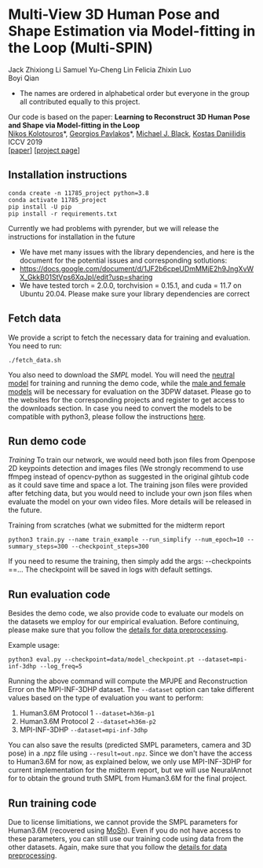 # Multi-View 3D Human Pose and Shape Estimation via Model-fitting in the Loop (Multi-SPIN)
Jack Zhixiong Li
Samuel Yu-Cheng Lin
Felicia Zhixin Luo		          
Boyi Qian
* The names are ordered in alphabetical order but everyone in the group all contributed equally to this project. 

Our code is based on the paper: 
**Learning to Reconstruct 3D Human Pose and Shape via Model-fitting in the Loop**  
[Nikos Kolotouros](https://www.seas.upenn.edu/~nkolot/)\*, [Georgios Pavlakos](https://www.seas.upenn.edu/~pavlakos/)\*, [Michael J. Black](https://ps.is.mpg.de/~black), [Kostas Daniilidis](http://www.cis.upenn.edu/~kostas/)  
ICCV 2019  
[[paper](https://arxiv.org/pdf/1909.12828.pdf)] [[project page](https://www.seas.upenn.edu/~nkolot/projects/spin/)]

## Installation instructions
```
conda create -n 11785_project python=3.8
conda activate 11785_project
pip install -U pip
pip install -r requirements.txt
```
Currently we had problems with pyrender, but we will release the instructions for installation in the future
* We have met many issues with the library dependencies, and here is the document for the potential issues and corresponding sotlutions: 
* https://docs.google.com/document/d/1JF2b6cpeUDmMMjE2h9JngXvWX_GkkB01StVps6XqJpI/edit?usp=sharing
* We have tested torch = 2.0.0, torchvision = 0.15.1, and cuda = 11.7 on Ubuntu 20.04. Please make sure your library dependencies are correct


## Fetch data
We provide a script to fetch the necessary data for training and evaluation. You need to run:
```
./fetch_data.sh
```
You also need to download the *SMPL* model. You will need the [neutral model](http://smplify.is.tue.mpg.de) for training and running the demo code, while the [male and female models](http://smpl.is.tue.mpg.de) will be necessary for evaluation on the 3DPW dataset. Please go to the websites for the corresponding projects and register to get access to the downloads section. In case you need to convert the models to be compatible with python3, please follow the instructions [here](https://github.com/vchoutas/smplx/tree/master/tools).

## Run demo code
*Training* To train our network, we would need both json files from Openpose 2D keypoints detection and images files (We strongly recommend to use ffmpeg instead of opencv-python as suggested in the original gihtub code as it could save time and space a lot. The training json files were provided after fetching data, but you would need to include your own json files when evaluate the model on your own video files. More details will be released in the future. 

Training from scratches (what we submitted for the midterm report
```
python3 train.py --name train_example --run_simplify --num_epoch=10 --summary_steps=300 --checkpoint_steps=300
```
If you need to resume the training, then simply add the args: --checkpoints ==...
The checkpoint will be saved in logs with default settings. 

## Run evaluation code
Besides the demo code, we also provide code to evaluate our models on the datasets we employ for our empirical evaluation. Before continuing, please make sure that you follow the [details for data preprocessing](datasets/preprocess/README.md).

Example usage:
```
python3 eval.py --checkpoint=data/model_checkpoint.pt --dataset=mpi-inf-3dhp --log_freq=5
```

Running the above command will compute the MPJPE and Reconstruction Error on the MPI-INF-3DHP dataset. The ```--dataset``` option can take different values based on the type of evaluation you want to perform:
1. Human3.6M Protocol 1 ```--dataset=h36m-p1```
2. Human3.6M Protocol 2 ```--dataset=h36m-p2```
3. MPI-INF-3DHP ```--dataset=mpi-inf-3dhp```

You can also save the results (predicted SMPL parameters, camera and 3D pose) in a .npz file using ```--result=out.npz```. Since we don't have the access to Human3.6M for now, as explained below, we only use MPI-INF-3DHP for current implementation for the midterm report, but we will use NeuralAnnot for to obtain the ground truth SMPL from Human3.6M for the final project. 

## Run training code
Due to license limitiations, we cannot provide the SMPL parameters for Human3.6M (recovered using [MoSh](http://mosh.is.tue.mpg.de)). Even if you do not have access to these parameters, you can still use our training code using data from the other datasets. Again, make sure that you follow the [details for data preprocessing](datasets/preprocess/README.md).
